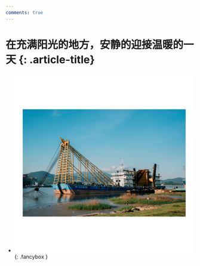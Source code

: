 ```yaml
---
comments: true
---
```


# 在充满阳光的地方，安静的迎接温暖的一天 {: .article-title}

<div class="grid cards" markdown>

- [![Image 3](70008cf4-98c2-4348-954f-5925461d1a6e.jpg)](70008cf4-98c2-4348-954f-5925461d1a6e.jpg){: .fancybox }


</div>